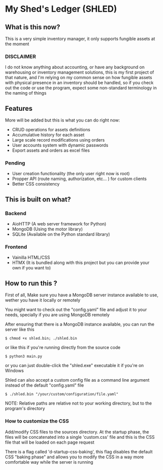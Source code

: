 # My Shed's Ledger (SHLED)

## What is this now?

This is a very simple inventory manager, it only supports fungible assets at the moment

### DISCLAIMER

I do not know anything about accounting, or have any background on warehousing or inventory management solutions, this is my first project of that nature, and I'm relying on my common sense on how fungible assets with physical presence in an inventory should be handled, so if you check out the code or use the program, expect some non-standard terminology in the naming of things

## Features

More will be added but this is what you can do right now:

- CRUD operations for assets definitions
- Accumulative history for each asset
- Large scale record modifications using orders
- User accounts system with dynamic passwords
- Export assets and orders as excel files

### Pending

- User creation functionality (the only user right now is root)
- Propper API (route naming, authorization, etc... ) for custom clients
- Better CSS consistency

## This is built on what?

### Backend

- AioHTTP (A web server framework for Python)
- MongoDB (Using the motor library)
- SQLite (Available on the Python standard library)

### Frontend

- Vainilla HTML/CSS
- HTMX (It is bundled along with this project but you can provide your own if you want to)

## How to run this ?

First of all, Make sure you have a MongoDB server instance available to use, wether you have it locally or remotely

You might want to check out the "config.yaml" file and adjust it to your needs, specially if you are using MongoDB remotely

After ensuring that there is a MongoDB instance available, you can run the server like this

```
$ chmod +x shled.bin; ./shled.bin
```

or like this if you're running directly from the source code

```
$ python3 main.py
```

or you can just double-click the "shled.exe" executable it if you're on Windows

Shled can also accept a custom config file as a command line argument instead of the default "config.yaml" file

```
$ ./shled.bin "/your/custom/configuration/file.yaml"
```

NOTE: Relative paths are relative not to your working directory, but to the program's directory

### How to customize the CSS

Add/modify CSS files to the sources directory. At the startup phase, the files will be concatenated into a single 'custom.css' file and this is the CSS file that will be loaded on each page request

There is a flag called 'd-startup-css-baking', this flag disables the default CSS "baking phase" and allows you to modify the CSS in a way more comfortable way while the server is running
